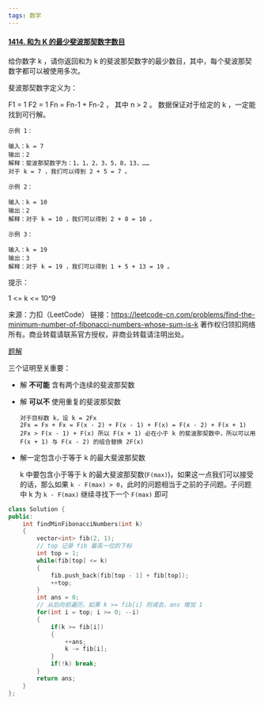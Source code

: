 ```yaml
---
tags: 数学
---
```






#### [1414. 和为 K 的最少斐波那契数字数目](https://leetcode-cn.com/problems/find-the-minimum-number-of-fibonacci-numbers-whose-sum-is-k/)

给你数字 k ，请你返回和为 k 的斐波那契数字的最少数目，其中，每个斐波那契数字都可以被使用多次。

斐波那契数字定义为：

F1 = 1
F2 = 1
Fn = Fn-1 + Fn-2 ， 其中 n > 2 。
数据保证对于给定的 k ，一定能找到可行解。

 ```
示例 1：

输入：k = 7
输出：2 
解释：斐波那契数字为：1，1，2，3，5，8，13，……
对于 k = 7 ，我们可以得到 2 + 5 = 7 。

示例 2：

输入：k = 10
输出：2 
解释：对于 k = 10 ，我们可以得到 2 + 8 = 10 。

示例 3：

输入：k = 19
输出：3 
解释：对于 k = 19 ，我们可以得到 1 + 5 + 13 = 19 。
 ```




提示：

1 <= k <= 10^9

来源：力扣（LeetCode）
链接：https://leetcode-cn.com/problems/find-the-minimum-number-of-fibonacci-numbers-whose-sum-is-k
著作权归领扣网络所有。商业转载请联系官方授权，非商业转载请注明出处。

[题解](https://leetcode-cn.com/problems/find-the-minimum-number-of-fibonacci-numbers-whose-sum-is-k/solution/he-wei-k-de-zui-shao-fei-bo-na-qi-shu-zi-shu-mu-by/)

三个证明至关重要：

- 解 **不可能** 含有两个连续的斐波那契数

- 解 **可以不** 使用重复的斐波那契数

  ```
  对于目标数 k，设 k = 2Fx
  2Fx = Fx + Fx = F(x - 2) + F(x - 1) + F(x) = F(x - 2) + F(x + 1)
  2Fx > F(x - 1) + F(x) 所以 F(x + 1) 必在小于 k 的斐波那契数中，所以可以用 F(x + 1) 与 F(x - 2) 的组合替换 2F(x)
  ```

- 解一定包含小于等于 k 的最大斐波那契数

  k 中要包含小于等于 k 的最大斐波那契数(`F(max)`)。如果这一点我们可以接受的话，那么如果 `k - F(max) > 0`，此时的问题相当于之前的子问题。子问题中 k 为 `k - F(max)` 继续寻找下一个 `F(max)` 即可 

```cpp
class Solution {
public:
    int findMinFibonacciNumbers(int k) 
    {
        vector<int> fib(2, 1);
        // top 记录 fib 最高一位的下标
        int top = 1;
        while(fib[top] <= k)
        {
            fib.push_back(fib[top - 1] + fib[top]);
            ++top;
        }
        int ans = 0;
        // 从后向前遍历，如果 k >= fib[i] 则减去，ans 增加 1
        for(int i = top; i >= 0; --i)
        {
            if(k >= fib[i])
            {
                ++ans;
                k -= fib[i];
            }
            if(!k) break;
        }
        return ans;
    }
};
```

